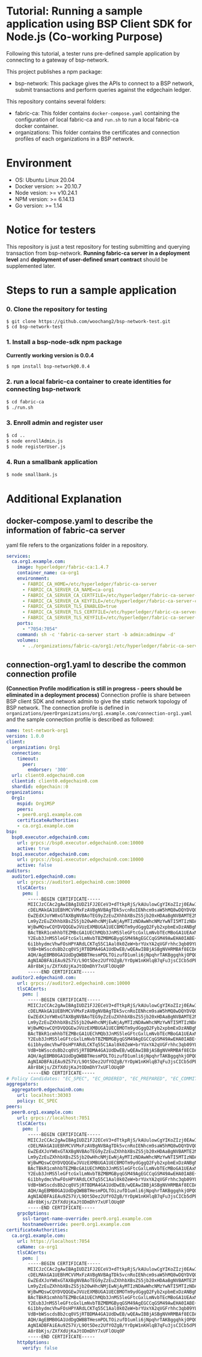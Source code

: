 # Tutorial: Running a sample application using BSP Client SDK for Node.js (Co-working Purpose)
Following this tutorial, a tester runs pre-defined sample application by connecting to a gateway of bsp-network.

This project publishes a npm package:
- bsp-network: This package gives the APIs to connect to a BSP network, submit transactions and perform queries against the edgechain ledger.

This repository contains several folders:
- fabric-ca: This folder contains `docker-compose.yaml` containing the configuration of local fabric-ca and `run.sh` to run a local fabric-ca docker container.
- organizations: This folder contains the certificates and connection profiles of each organizations in a BSP network.

# Environment
- OS: Ubuntu Linux 20.04 
- Docker version: >= 20.10.7 
- Node vesion: >= v10.24.1
- NPM version: >= 6.14.13
- Go version: >= 1.14

# Notice for testers
This repository is just a test repository for testing submitting and querying transaction from bsp-network. **Running fabric-ca server in a deployment level** and **deployment of user-defined smart contract** should be supplemented later.

# Steps to run a sample application
### 0. Clone the repository for testing
```
$ git clone https://github.com/woochang2/bsp-network-test.git
$ cd bsp-network-test
```

### 1. Install a bsp-node-sdk npm package
**Currently working version is 0.0.4**
```bash 
$ npm install bsp-network@0.0.4
```

### 2. run a local fabric-ca container to create identities for connecting bsp-network
```bash 
$ cd fabric-ca
$ ./run.sh
```

### 3. Enroll admin and register user
```bash
$ cd ..
$ node enrollAdmin.js
$ node registerUser.js
```

### 4. Run a smallbank application
```bash
$ node smallbank.js
```

# Additional Explanation
## docker-compose.yaml to describe the information of fabric-ca server
yaml file refers to the organizations folder in a repository.
```yaml
services:
  ca.org1.example.com:
    image: hyperledger/fabric-ca:1.4.7
    container_name: ca-org1
    environment:
      - FABRIC_CA_HOME=/etc/hyperledger/fabric-ca-server
      - FABRIC_CA_SERVER_CA_NAME=ca-org1
      - FABRIC_CA_SERVER_CA_CERTFILE=/etc/hyperledger/fabric-ca-server-config/ca-cert.pem
      - FABRIC_CA_SERVER_CA_KEYFILE=/etc/hyperledger/fabric-ca-server-config/msp/keystore/573ce579f341cfaba8ba864a68f22ce6460e90b14aee5de4cd0b1ef28f76b18e_sk
      - FABRIC_CA_SERVER_TLS_ENABLED=true
      - FABRIC_CA_SERVER_TLS_CERTFILE=/etc/hyperledger/fabric-ca-server-config/tls-cert.pem
      - FABRIC_CA_SERVER_TLS_KEYFILE=/etc/hyperledger/fabric-ca-server-config/msp/keystore/912f5243a173cf527d02053fb53a7371a6f47d3e27db892f5437de3640799796_sk
    ports:
      - "7054:7054"
    command: sh -c 'fabric-ca-server start -b admin:adminpw -d'
    volumes:
      - ../organizations/fabric-ca/org1:/etc/hyperledger/fabric-ca-server-config
``` 

## connection-org1.yaml to describe the common connection profile
**(Connection Profile modification is still in progress - peers should be eliminated in a deployment process)**
Connection profile is share between BSP client SDK and network admin to give the static network topology of BSP network. The connection profile is defined in `organizations/peerOrganizations/org1.example.com/connection-org1.yaml` and the sample connection profile is described as followed:
```yaml
name: test-network-org1
version: 1.0.0
client:
  organization: Org1
  connection:
    timeout:
      peer:
        endorser: '300'
  url: client0.edgechain0.com
  clientid: client0.edgechain0.com
  shardid: edgechain::0
organizations:
  Org1:
    mspid: Org1MSP
    peers:
    - peer0.org1.example.com
    certificateAuthorities:
    - ca.org1.example.com
bsp:
  bsp0.executor.edgechain0.com:
    url: grpcs://bsp0.executor.edgechain0.com:10000
    active: true
  bsp1.executor.edgechain0.com:
    url: grpcs://bsp1.executor.edgechain0.com:10000
    active: false
auditors:
  auditor1.edgechain0.com:
    url: grpcs://auditor1.edgechain0.com:10000
    tlsCACerts:
      pem: |
        -----BEGIN CERTIFICATE-----
        MIICJzCCAc2gAwIBAgIUDZ1FJ2ECeV3+dTtkpRjS/kAUulowCgYIKoZIzj0EAwIw
        cDELMAkGA1UEBhMCVVMxFzAVBgNVBAgTDk5vcnRoIENhcm9saW5hMQ8wDQYDVQQH
        EwZEdXJoYW0xGTAXBgNVBAoTEG9yZzEuZXhhbXBsZS5jb20xHDAaBgNVBAMTE2Nh
        Lm9yZzEuZXhhbXBsZS5jb20wHhcNMjEwNjAyMTIzNDAwWhcNMzYwNTI5MTIzNDAw
        WjBwMQswCQYDVQQGEwJVUzEXMBUGA1UECBMOTm9ydGggQ2Fyb2xpbmExDzANBgNV
        BAcTBkR1cmhhbTEZMBcGA1UEChMQb3JnMS5leGFtcGxlLmNvbTEcMBoGA1UEAxMT
        Y2Eub3JnMS5leGFtcGxlLmNvbTBZMBMGByqGSM49AgEGCCqGSM49AwEHA0IABE+Y
        6i1bhydmcVhwFOsHPYARdLCKTq55C1Aal0k0ZeW+brYUxYA2qVGFrhhc3qb09YL0
        VdB+bWSscdsBb2cq0VSjRTBDMA4GA1UdDwEB/wQEAwIBBjASBgNVHRMBAf8ECDAG
        AQH/AgEBMB0GA1UdDgQWBBTHesmPDLTOizufD1umli6jNpqhrTAKBggqhkjOPQQD
        AgNIADBFAiEAu9Z57V/L9Ot5Dez2UfYOZgB/YrDpW1nKHlqB7qFu3jsCICb5dPEE
        A8r8bKjs/ZXfXdUjKaJtODmDhY7xUFlOUq0P
        -----END CERTIFICATE-----
  auditor2.edgechain0.com:
    url: grpcs://auditor2.edgechain0.com:10000
    tlsCACerts:
      pem: |
        -----BEGIN CERTIFICATE-----
        MIICJzCCAc2gAwIBAgIUDZ1FJ2ECeV3+dTtkpRjS/kAUulowCgYIKoZIzj0EAwIw
        cDELMAkGA1UEBhMCVVMxFzAVBgNVBAgTDk5vcnRoIENhcm9saW5hMQ8wDQYDVQQH
        EwZEdXJoYW0xGTAXBgNVBAoTEG9yZzEuZXhhbXBsZS5jb20xHDAaBgNVBAMTE2Nh
        Lm9yZzEuZXhhbXBsZS5jb20wHhcNMjEwNjAyMTIzNDAwWhcNMzYwNTI5MTIzNDAw
        WjBwMQswCQYDVQQGEwJVUzEXMBUGA1UECBMOTm9ydGggQ2Fyb2xpbmExDzANBgNV
        BAcTBkR1cmhhbTEZMBcGA1UEChMQb3JnMS5leGFtcGxlLmNvbTEcMBoGA1UEAxMT
        Y2Eub3JnMS5leGFtcGxlLmNvbTBZMBMGByqGSM49AgEGCCqGSM49AwEHA0IABE+Y
        6i1bhydmcVhwFOsHPYARdLCKTq55C1Aal0k0ZeW+brYUxYA2qVGFrhhc3qb09YL0
        VdB+bWSscdsBb2cq0VSjRTBDMA4GA1UdDwEB/wQEAwIBBjASBgNVHRMBAf8ECDAG
        AQH/AgEBMB0GA1UdDgQWBBTHesmPDLTOizufD1umli6jNpqhrTAKBggqhkjOPQQD
        AgNIADBFAiEAu9Z57V/L9Ot5Dez2UfYOZgB/YrDpW1nKHlqB7qFu3jsCICb5dPEE
        A8r8bKjs/ZXfXdUjKaJtODmDhY7xUFlOUq0P
        -----END CERTIFICATE-----
# Policy Candidates: "EC_SPEC", "EC_ORDERED", "EC_PREPARED", "EC_COMMIT", "MC_ORDERED", "MC_COMMIT", "MC_PROGRESS"      
aggregators:
  aggregator0.edgechain0.com:
    url: localhost:30303
    policy: EC_SPEC    
peers:
  peer0.org1.example.com:
    url: grpcs://localhost:7051
    tlsCACerts:
      pem: |
        -----BEGIN CERTIFICATE-----
        MIICJzCCAc2gAwIBAgIUDZ1FJ2ECeV3+dTtkpRjS/kAUulowCgYIKoZIzj0EAwIw
        cDELMAkGA1UEBhMCVVMxFzAVBgNVBAgTDk5vcnRoIENhcm9saW5hMQ8wDQYDVQQH
        EwZEdXJoYW0xGTAXBgNVBAoTEG9yZzEuZXhhbXBsZS5jb20xHDAaBgNVBAMTE2Nh
        Lm9yZzEuZXhhbXBsZS5jb20wHhcNMjEwNjAyMTIzNDAwWhcNMzYwNTI5MTIzNDAw
        WjBwMQswCQYDVQQGEwJVUzEXMBUGA1UECBMOTm9ydGggQ2Fyb2xpbmExDzANBgNV
        BAcTBkR1cmhhbTEZMBcGA1UEChMQb3JnMS5leGFtcGxlLmNvbTEcMBoGA1UEAxMT
        Y2Eub3JnMS5leGFtcGxlLmNvbTBZMBMGByqGSM49AgEGCCqGSM49AwEHA0IABE+Y
        6i1bhydmcVhwFOsHPYARdLCKTq55C1Aal0k0ZeW+brYUxYA2qVGFrhhc3qb09YL0
        VdB+bWSscdsBb2cq0VSjRTBDMA4GA1UdDwEB/wQEAwIBBjASBgNVHRMBAf8ECDAG
        AQH/AgEBMB0GA1UdDgQWBBTHesmPDLTOizufD1umli6jNpqhrTAKBggqhkjOPQQD
        AgNIADBFAiEAu9Z57V/L9Ot5Dez2UfYOZgB/YrDpW1nKHlqB7qFu3jsCICb5dPEE
        A8r8bKjs/ZXfXdUjKaJtODmDhY7xUFlOUq0P
        -----END CERTIFICATE-----   
    grpcOptions:
      ssl-target-name-override: peer0.org1.example.com
      hostnameOverride: peer0.org1.example.com
certificateAuthorities:
  ca.org1.example.com:
    url: https://localhost:7054
    caName: ca-org1
    tlsCACerts:
      pem: |
        -----BEGIN CERTIFICATE-----
        MIICJzCCAc2gAwIBAgIUDZ1FJ2ECeV3+dTtkpRjS/kAUulowCgYIKoZIzj0EAwIw
        cDELMAkGA1UEBhMCVVMxFzAVBgNVBAgTDk5vcnRoIENhcm9saW5hMQ8wDQYDVQQH
        EwZEdXJoYW0xGTAXBgNVBAoTEG9yZzEuZXhhbXBsZS5jb20xHDAaBgNVBAMTE2Nh
        Lm9yZzEuZXhhbXBsZS5jb20wHhcNMjEwNjAyMTIzNDAwWhcNMzYwNTI5MTIzNDAw
        WjBwMQswCQYDVQQGEwJVUzEXMBUGA1UECBMOTm9ydGggQ2Fyb2xpbmExDzANBgNV
        BAcTBkR1cmhhbTEZMBcGA1UEChMQb3JnMS5leGFtcGxlLmNvbTEcMBoGA1UEAxMT
        Y2Eub3JnMS5leGFtcGxlLmNvbTBZMBMGByqGSM49AgEGCCqGSM49AwEHA0IABE+Y
        6i1bhydmcVhwFOsHPYARdLCKTq55C1Aal0k0ZeW+brYUxYA2qVGFrhhc3qb09YL0
        VdB+bWSscdsBb2cq0VSjRTBDMA4GA1UdDwEB/wQEAwIBBjASBgNVHRMBAf8ECDAG
        AQH/AgEBMB0GA1UdDgQWBBTHesmPDLTOizufD1umli6jNpqhrTAKBggqhkjOPQQD
        AgNIADBFAiEAu9Z57V/L9Ot5Dez2UfYOZgB/YrDpW1nKHlqB7qFu3jsCICb5dPEE
        A8r8bKjs/ZXfXdUjKaJtODmDhY7xUFlOUq0P
        -----END CERTIFICATE-----
    httpOptions:
      verify: false
    
```